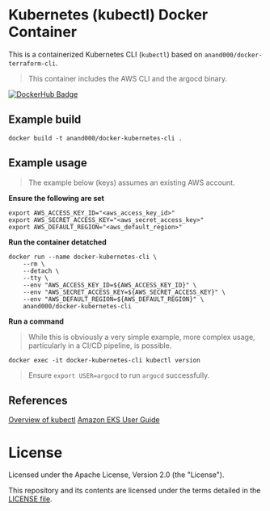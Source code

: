 # Kubernetes (kubectl) Docker Container

This is a containerized Kubernetes CLI (`kubectl`) based on `anand000/docker-terraform-cli`.

> This container includes the AWS CLI and the argocd binary.

[![DockerHub Badge](http://dockeri.co/image/anand000/docker-kubernetes-cli)](https://hub.docker.com/r/anand000/docker-kubernetes-cli/)

## Example build

```
docker build -t anand000/docker-kubernetes-cli .
```

## Example usage

> The example below (keys) assumes an existing AWS account.


**Ensure the following are set**

```
export AWS_ACCESS_KEY_ID="<aws_access_key_id>"
export AWS_SECRET_ACCESS_KEY="<aws_secret_access_key>"
export AWS_DEFAULT_REGION="<aws_default_region>"
```

**Run the container detatched**
```
docker run --name docker-kubernetes-cli \
    --rm \
    --detach \
    --tty \
    --env "AWS_ACCESS_KEY_ID=${AWS_ACCESS_KEY_ID}" \
    --env "AWS_SECRET_ACCESS_KEY=${AWS_SECRET_ACCESS_KEY}" \
    --env "AWS_DEFAULT_REGION=${AWS_DEFAULT_REGION}" \
    anand000/docker-kubernetes-cli
```

**Run a command**

> While this is obviously a very simple example, more complex usage, particularly in a CI/CD pipeline, is possible.

```
docker exec -it docker-kubernetes-cli kubectl version 
```

> Ensure `export USER=argocd` to run `argocd` successfully.

## References

[Overview of kubectl](https://kubernetes.io/docs/reference/kubectl/overview/)
[Amazon EKS User Guide](https://docs.aws.amazon.com/eks/latest/userguide/what-is-eks.html)

# License

Licensed under the Apache License, Version 2.0 (the "License").

This repository and its contents are licensed under the terms detailed in the [LICENSE file](./LICENSE).

